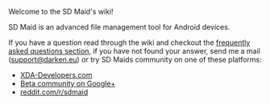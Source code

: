 Welcome to the SD Maid's wiki!

SD Maid is an advanced file management tool for Android devices.

If you have a question read through the wiki and checkout the [frequently asked questions section](../Frequently-Asked-Questions), if you have not found your answer, send me a mail (support@darken.eu) or try SD Maids community on one of these platforms:

* [XDA-Developers.com](http://forum.xda-developers.com/showthread.php?t=1013063)
* [Beta community on Google+](https://plus.google.com/u/0/b/116634499773478773276/communities/100352490623212021708)
* [reddit.com/r/sdmaid](https://www.reddit.com/r/sdmaid/) 
